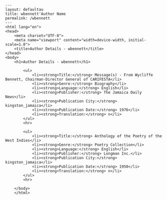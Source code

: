 
    ---
    layout: defaultau
    title: wbennett'Author Name 
    permalink: /wbennett
    ---
    <html lang="en">
    <head>
        <meta charset="UTF-8">
        <meta name="viewport" content="width=device-width, initial-scale=1.0">
        <title>Author Details - wbennett</title>
    </head>
    <body>
        <h1>Author Details - wbennett</h1>
        
            <ul>
                <li><strong>Title:</strong> Message(s) - From Wycliffe Bennett, Chairman-Director General of CARIFESTA</li>
                <li><strong>Genre:</strong> Biography</li>
                <li><strong>Language:</strong> English</li>
                <li><strong>Publisher:</strong> The Jamaica Daily News</li>
                <li><strong>Publication City:</strong> kingston_jamaica</li>
                <li><strong>Publication Date:</strong> 1976</li>
                <li><strong>Translation:</strong> n</li>
            </ul>
            <hr>
            
            <ul>
                <li><strong>Title:</strong> Anthology of the Poetry of the West Indies</li>
                <li><strong>Genre:</strong> Poetry Collection</li>
                <li><strong>Language:</strong> English</li>
                <li><strong>Publisher:</strong> Longman Inc.</li>
                <li><strong>Publication City:</strong> kingston_jamaica</li>
                <li><strong>Publication Date:</strong> 1950</li>
                <li><strong>Translation:</strong> n</li>
            </ul>
            <hr>
            
        </body>
        </html>
        